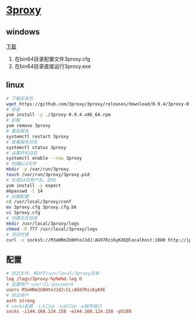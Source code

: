 # [3proxy](https://github.com/3proxy/3proxy)

## windows

[下载](https://github.com/3proxy/3proxy/releases/download/0.9.4/3proxy-0.9.4-x64.zip)

1. 在bin64目录配置文件3proxy.cfg
2. 在bin64目录直接运行3proxy.exe

## linux

```bash
# 下载安装包
wget https://github.com/3proxy/3proxy/releases/download/0.9.4/3proxy-0.9.4.x86_64.rpm
# 安装
yum install -y ./3proxy-0.9.4.x86_64.rpm
# 卸载
yum remove 3proxy
# 重启服务
systemctl restart 3proxy
# 查看服务状态
systemctl status 3proxy
# 设置开机自启
systemctl enable --now 3proxy
# 创建pid文件
mkdir -p /var/run/3proxy
touch /var/run/3proxy/3proxy.pid
# 生成14位用户名、密码
yum install -y expect
mkpasswd -l 14
# 创建配置
cd /usr/local/3proxy/conf
mv 3proxy.cfg 3proxy.cfg.bk
vi 3proxy.cfg
# 创建日志目录
mkdir /usr/local/3proxy/logs
chmod -R 777 /usr/local/3proxy/logs
# 测试代理
curl -x socks5://M3aHRm2U0HteJJdJ:AG97Rzi6yKXE@localhost:1080 http://ipecho.net/plain
```

## 配置

```conf
# 日志文件，相对于/usr/local/3proxy目录
log /logs/3proxy-%y%m%d.log D
# 设置用户 user:CL:password
users M3aHRm2U0HteJJdJ:CL:AG97Rzi6yKXE
# 验证用户
auth strong
# socks配置 -i入口ip -e出口ip -p服务端口
socks -i144.168.124.158 -e144.168.124.158 -p5288
```
